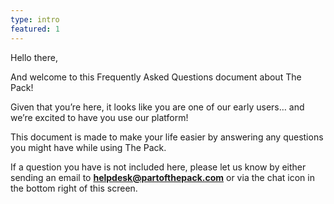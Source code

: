 ```yaml
---
type: intro
featured: 1
---
```


Hello there,

And welcome to this Frequently Asked Questions document about The Pack!

Given that you’re here, it looks like you are one of our early users… and we’re excited to have you use our platform!

This document is made to make your life easier by answering any questions you might have while using The Pack.

If a question you have is not included here, please let us know by either sending an email to **<helpdesk@partofthepack.com>** or via the chat icon in the bottom right of this screen.
